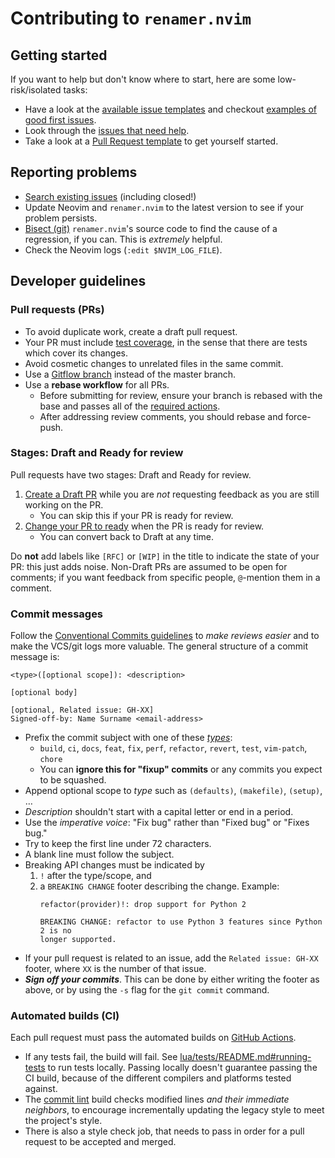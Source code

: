 # Contributing to `renamer.nvim`

## Getting started

If you want to help but don't know where to start, here are some
low-risk/isolated tasks:

- Have a look at the [available issue templates][issue-templates] and checkout
  [examples of good first issues][good-first-issues].
- Look through the [issues that need help][help-wanted].
- Take a look at a [Pull Request template][pr-template] to get yourself started.

## Reporting problems

- [Search existing issues][github-issues] (including closed!)
- Update Neovim and `renamer.nvim` to the latest version to see if your problem
  persists.
- [Bisect (git)][git-bisect] `renamer.nvim`'s source code to find the cause of a
  regression, if you can. This is _extremely_ helpful.
- Check the Neovim logs (`:edit $NVIM_LOG_FILE`).

## Developer guidelines

### Pull requests (PRs)

- To avoid duplicate work, create a draft pull request.
- Your PR must include [test coverage][run-tests], in the sense that there are
  tests which cover its changes.
- Avoid cosmetic changes to unrelated files in the same commit.
- Use a [Gitflow branch][gitflow-workflow] instead of the master branch.
- Use a **rebase workflow** for all PRs.
    - Before submitting for review, ensure your branch is rebased with the base
      and passes all of the [required actions][github-actions].
    - After addressing review comments, you should rebase and force-push.

### Stages: Draft and Ready for review

Pull requests have two stages: Draft and Ready for review.

1. [Create a Draft PR][pr-draft] while you are *not* requesting feedback as
  you are still working on the PR.
    - You can skip this if your PR is ready for review.
2. [Change your PR to ready][pr-ready] when the PR is ready for review.
    - You can convert back to Draft at any time.

Do **not** add labels like `[RFC]` or `[WIP]` in the title to indicate the
state of your PR: this just adds noise. Non-Draft PRs are assumed to be open
for comments; if you want feedback from specific people, `@`-mention them in
a comment.

### Commit messages

Follow the [Conventional Commits guidelines][conventional-commits] to *make
reviews easier* and to make the VCS/git logs more valuable. The general structure
of a commit message is:

```
<type>([optional scope]): <description>

[optional body]

[optional, Related issue: GH-XX]
Signed-off-by: Name Surname <email-address>
```

- Prefix the commit subject with one of these [*types*](https://github.com/commitizen/conventional-commit-types/blob/master/index.json):
    - `build`, `ci`, `docs`, `feat`, `fix`, `perf`, `refactor`, `revert`, `test`, `vim-patch`, `chore`
    - You can **ignore this for "fixup" commits** or any commits you expect to be squashed.
- Append optional scope to *type* such as `(defaults)`, `(makefile)`, `(setup)`, …
- *Description* shouldn't start with a capital letter or end in a period.
- Use the *imperative voice*: "Fix bug" rather than "Fixed bug" or "Fixes bug."
- Try to keep the first line under 72 characters.
- A blank line must follow the subject.
- Breaking API changes must be indicated by
    1. `!` after the type/scope, and
    2. a `BREAKING CHANGE` footer describing the change.
       Example:
       ```
       refactor(provider)!: drop support for Python 2

       BREAKING CHANGE: refactor to use Python 3 features since Python 2 is no
       longer supported.
       ```
- If your pull request is related to an issue, add the `Related issue: GH-XX`
  footer, where `XX` is the number of that issue.
- ***Sign off your commits***. This can be done by either writing the footer as
  above, or by using the `-s` flag for the `git commit` command.

### Automated builds (CI)

Each pull request must pass the automated builds on [GitHub Actions][github-actions].

- If any tests fail, the build will fail.
  See [lua/tests/README.md#running-tests][run-tests] to run tests locally.
  Passing locally doesn't guarantee passing the CI build, because of the
  different compilers and platforms tested against.
- The [commit lint][github-actions] build checks modified lines *and their immediate
  neighbors*, to encourage incrementally updating the legacy style to meet the
  project's style.
- There is also a style check job, that needs to pass in order for a pull request to
  be accepted and merged.

[conventional-commits]: https://www.conventionalcommits.org
[git-bisect]: http://git-scm.com/book/en/v2/Git-Tools-Debugging-with-Git
[gitflow-workflow]: https://www.atlassian.com/git/tutorials/comparing-workflows/gitflow-workflow
[github-actions]: https://github.com/filipdutescu/renamer.nvim/actions
[github-issues]: https://github.com/filipdutescu/renamer.nvim/issues
[good-first-issues]: https://github.com/filipdutescu/renamer.nvim/labels/good%20first%20issue
[help-wanted]: https://github.com/filipdutescu/renamer.nvim/labels/help%20wanted
[issue-templates]: https://github.com/filipdutescu/renamer.nvim/issues/new/choose
[pr-draft]: https://docs.github.com/en/github/collaborating-with-pull-requests/proposing-changes-to-your-work-with-pull-requests/creating-a-pull-request
[pr-ready]: https://docs.github.com/en/github/collaborating-with-pull-requests/proposing-changes-to-your-work-with-pull-requests/changing-the-stage-of-a-pull-request
[pr-template]: https://github.com/filipdutescu/renamer.nvim/blob/develop/.github/pull_request_template.md
[run-tests]: https://github.com/filipdutescu/renamer.nvim/blob/develop/lua/tests/README.md#running-tests

